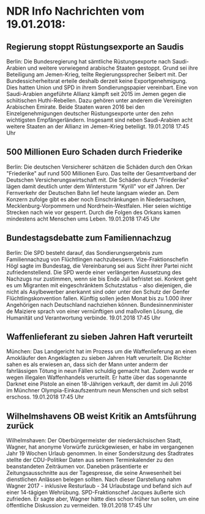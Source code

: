 # NDR Info Nachrichten vom 19.01.2018:


## Regierung stoppt Rüstungsexporte an Saudis
Berlin: Die Bundesregierung hat sämtliche Rüstungsexporte nach Saudi-Arabien und weitere vorwiegend arabische Staaten gestoppt. Grund sei ihre Beteiligung am Jemen-Krieg, teilte Regierungssprecher Seibert mit. Der Bundessicherheitsrat erteile deshalb derzeit keine Exportgenehmigung. Dies hatten Union und SPD in ihrem Sondierungspapier vereinbart. Eine von Saudi-Arabien angeführte Allianz kämpft seit 2015 im Jemen gegen die schiitischen Huthi-Rebellen. Dazu gehören unter anderem die Vereinigten Arabischen Emirate. Beide Staaten waren 2016 bei den Einzelgenehmigungen deutscher Rüstungsexporte unter den zehn wichtigsten Empfängerländern. Insgesamt sind neben Saudi-Arabien acht weitere Staaten an der Allianz im Jemen-Krieg beteiligt. 19.01.2018 17:45 Uhr 

## 500 Millionen Euro Schaden durch Friederike
Berlin: Die deutschen Versicherer schätzen die Schäden durch den Orkan "Friederike" auf rund 500 Millionen Euro. Das teilte der Gesamtverband der Deutschen Versicherungswirtschaft mit. Die Schäden durch "Friederike" lägen damit deutlich unter dem Wintersturm "Kyrill" vor elf Jahren. Der Fernverkehr der Deutschen Bahn lief heute langsam wieder an. Dem Konzern zufolge gibt es aber noch Einschränkungen in Niedersachsen, Mecklenburg-Vorpommern und Nordrhein-Westfalen. Hier seien wichtige Strecken nach wie vor gesperrt. Durch die Folgen des Orkans kamen mindestens acht Menschen ums Leben. 19.01.2018 17:45 Uhr 

## Bundestagsdebatte zum Familiennachzug
Berlin: Die SPD besteht darauf, das Sondierungsergebnis zum Familiennachzug von Flüchtlingen nachzubessern. Vize-Fraktionschefin Högl sagte im Bundestag, die Vereinbarung sei aus Sicht ihrer Partei nicht zufriedenstellend. Die SPD werde einer verlängerten Aussetzung des Nachzugs nur zustimmen, wenn sie bis Ende Juli befristet sei. Konkret geht es um Migranten mit eingeschränktem Schutzstatus - also diejenigen, die nicht als Asylbewerber anerkannt sind oder unter den Schutz der Genfer Flüchtlingskonvention fallen. Künftig sollen jeden Monat bis zu 1.000 ihrer Angehörigen nach Deutschland nachziehen können. Bundesinnenminister de Maiziere sprach von einer vernünftigen und maßvollen Lösung, die Humanität und Verantwortung verbinde. 19.01.2018 17:45 Uhr 

## Waffenlieferant zu sieben Jahren Haft verurteilt
München: Das Landgericht hat im Prozess um die Waffenlieferung an einen Amokläufer den Angeklagten zu sieben Jahren Haft verurteilt. Die Richter sahen es als erwiesen an, dass sich der Mann unter anderm der fahrlässigen Tötung in neun Fällen schuldig gemacht hat. Zudem wurde er wegen illegalen Waffenhandels verurteilt. Er hatte über das sogenannte Darknet eine Pistole an einen 18-Jährigen verkauft, der damit im Juli 2016 im Münchner Olympia-Einkaufszentrum neun Menschen und sich selbst erschoss. 19.01.2018 17:45 Uhr 

## Wilhelmshavens OB weist Kritik an Amtsführung zurück
Wilhelmshaven: Der Oberbürgermeister der niedersächsischen Stadt, Wagner, hat anonyme Vorwürfe zurückgewiesen, er habe im vergangenen Jahr 19 Wochen Urlaub genommen. In einer Sondersitzung des Stadtrates stellte der CDU-Politiker Daten aus seinem Terminkalender zu den beanstandeten Zeiträumen vor. Daneben präsentierte er Zeitungsausschnitte aus der Tagespresse, die seine Anwesenheit bei dienstlichen Anlässen belegen sollten. Nach dieser Darstellung nahm Wagner 2017 - inklusive Resturlaub - 34 Urlaubstage und befand sich auf einer 14-tägigen Wehrübung. SPD-Fraktionschef Jacques äußerte sich zufrieden. Er sagte aber, Wagner hätte dies schon früher tun sollen, um eine öffentliche Diskussion zu vermeiden. 19.01.2018 17:45 Uhr 

